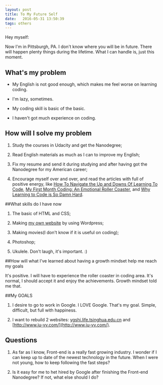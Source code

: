```yaml
---
layout: post
title: To My Future Self
date:   2016-05-31 13:50:39
tags: others
---
```


Hey myself:

Now I'm in Pittsburgh, PA. I don't know where you will be in future. There 
will happen plenty things during the lifetime. What I can handle is, just 
this moment.

## What's my problem

* My English is not good enough, which makes me feel worse on learning 
coding.

* I'm lazy, sometimes.

* My coding skill is basic of the basic.

* I haven't got much experience on coding.

## How will I solve my problem

1. Study the courses in Udacity and get the Nanodegree;

2. Read English materials as much as I can to improve my English;

3. Fix my resume and send it during studying and after having got the 
Nanodegree for my American career;

4. Encourage myself over and over, and read the articles with full of 
positive energy, like [How To Navigate the Up and Downs Of Learning To 
Code](http://www.codeconquest.com/blog/how-to-navigate-the-up-and-downs-of-learning-to-code/), 
[My First Month Coding: An Emotional Roller 
Coaster](http://blog.thinkful.com/post/98829096308/my-first-month-coding-an-emotional-roller-coaster), 
and [Why Learning to Code is So Damn 
Hard](https://www.vikingcodeschool.com/posts/why-learning-to-code-is-so-damn-hard).

##What skills do I have now

1. The basic of HTML and CSS;

2. Making [my own website](http://shisaq.com) by using Wordpress;

3. Making movies(I don't know if it is useful on coding);

4. Photoshop;

5. Ukulele. Don't laugh, it's important. :)

##How will what I’ve learned about having a growth mindset help me reach my goals

It's positive. I will have to experience the roller coaster in coding area. 
It's normal, I should accept it and enjoy the achievements. Growth mindset 
told me that.

##My GOALS

1. I desire to go to work in Google. I LOVE Google. That's my goal. Simple, 
difficult, but full with happiness.

2. I want to rebuild 2 websites: 
[ygshi.life.tsinghua.edu.cn](ygshi.life.tsinghua.edu.cn) and 
[http://www.ju-vv.com/](http://www.ju-vv.com/).

## Questions

1. As far as I know, Front-end is a really fast growing industry. I wonder 
if I can keep up to date of the newest   technology in the future. When I 
were not young, how to keep following the fast steps?

2. Is it easy for me to het hired by Google after finishing the Front-end 
Nanodegree? If not, what else should I do?